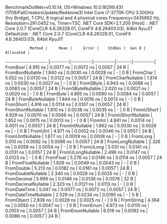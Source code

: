 
BenchmarkDotNet=v0.10.14, OS=Windows 10.0.16299.431 (1709/FallCreatorsUpdate/Redstone3)
Intel Core i7-3770K CPU 3.50GHz (Ivy Bridge), 1 CPU, 8 logical and 4 physical cores
Frequency=3435892 Hz, Resolution=291.0452 ns, Timer=TSC
.NET Core SDK=2.1.200
  [Host]     : .NET Core 2.0.7 (CoreCLR 4.6.26328.01, CoreFX 4.6.26403.03), 64bit RyuJIT
  DefaultJob : .NET Core 2.0.7 (CoreCLR 4.6.26328.01, CoreFX 4.6.26403.03), 64bit RyuJIT


               Method |     Mean |     Error |    StdDev |  Gen 0 | Allocated |
--------------------- |---------:|----------:|----------:|-------:|----------:|
             FromBool | 4.915 ns | 0.0077 ns | 0.0072 ns | 0.0057 |      24 B |
     FromBoolNullable | 1.840 ns | 0.0030 ns | 0.0028 ns |      - |       0 B |
             FromChar | 5.052 ns | 0.0130 ns | 0.0122 ns | 0.0057 |      24 B |
     FromCharNullable | 1.814 ns | 0.0030 ns | 0.0027 ns |      - |       0 B |
            FromSByte | 4.943 ns | 0.0088 ns | 0.0083 ns | 0.0057 |      24 B |
    FromSByteNullable | 2.020 ns | 0.0021 ns | 0.0020 ns |      - |       0 B |
             FromByte | 4.895 ns | 0.0090 ns | 0.0084 ns | 0.0057 |      24 B |
     FromByteNullable | 1.844 ns | 0.0016 ns | 0.0013 ns |      - |       0 B |
            FromShort | 4.916 ns | 0.0114 ns | 0.0107 ns | 0.0057 |      24 B |
    FromShortNullable | 1.810 ns | 0.0038 ns | 0.0035 ns |      - |       0 B |
           FromUShort | 4.929 ns | 0.0070 ns | 0.0066 ns | 0.0057 |      24 B |
   FromUShortNullable | 1.852 ns | 0.0015 ns | 0.0013 ns |      - |       0 B |
              FromInt | 4.941 ns | 0.0014 ns | 0.0011 ns | 0.0057 |      24 B |
      FromIntNullable | 1.862 ns | 0.0030 ns | 0.0026 ns |      - |       0 B |
             FromUInt | 4.971 ns | 0.0052 ns | 0.0046 ns | 0.0057 |      24 B |
     FromUIntNullable | 1.877 ns | 0.0009 ns | 0.0008 ns |      - |       0 B |
             FromLong | 5.010 ns | 0.0092 ns | 0.0086 ns | 0.0057 |      24 B |
     FromLongNullable | 2.326 ns | 0.0058 ns | 0.0054 ns |      - |       0 B |
            FromULong | 5.031 ns | 0.0141 ns | 0.0131 ns | 0.0057 |      24 B |
    FromULongNullable | 2.496 ns | 0.0147 ns | 0.0123 ns |      - |       0 B |
            FromFloat | 5.276 ns | 0.0146 ns | 0.0114 ns | 0.0057 |      24 B |
    FromFloatNullable | 1.828 ns | 0.0049 ns | 0.0043 ns |      - |       0 B |
           FromDouble | 5.213 ns | 0.0182 ns | 0.0161 ns | 0.0057 |      24 B |
   FromDoubleNullable | 2.340 ns | 0.0028 ns | 0.0025 ns |      - |       0 B |
          FromDecimal | 5.999 ns | 0.0146 ns | 0.0136 ns | 0.0076 |      32 B |
  FromDecimalNullable | 2.323 ns | 0.0121 ns | 0.0113 ns |      - |       0 B |
         FromDateTime | 5.047 ns | 0.0077 ns | 0.0072 ns | 0.0057 |      24 B |
 FromDateTimeNullable | 2.529 ns | 0.0234 ns | 0.0195 ns |      - |       0 B |
           FromObject | 2.836 ns | 0.0028 ns | 0.0025 ns |      - |       0 B |
           FromString | 4.364 ns | 0.0050 ns | 0.0047 ns |      - |       0 B |
             FromEnum | 4.973 ns | 0.0110 ns | 0.0103 ns | 0.0057 |      24 B |
     FromEnumNullable | 6.018 ns | 0.0092 ns | 0.0086 ns | 0.0057 |      24 B |
